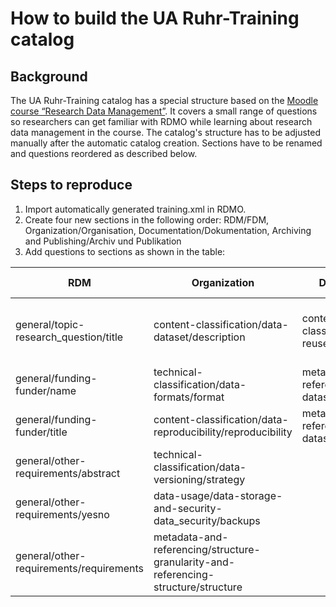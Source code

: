 # How to build the UA Ruhr-Training catalog

## Background
The UA Ruhr-Training catalog has a special structure based on the [Moodle course “Research Data Management”](https://moodle.ruhr-uni-bochum.de/m/enrol/index.php?id=19338). It covers a small range of questions so researchers can get familiar with RDMO while learning about research data management in the course. The catalog's structure has to be adjusted manually after the automatic catalog creation. Sections have to be renamed and questions reordered as described below.

## Steps to reproduce
1. Import automatically generated training.xml in RDMO.
2. Create four new sections in the following order: RDM/FDM, Organization/Organisation, Documentation/Dokumentation, Archiving and Publishing/Archiv und Publikation
3. Add questions to sections as shown in the table:

| RDM                                                  | Organization                                                                       | Documentation                                      | Archiving and Publishing                                                      |
|------------------------------------------------------|------------------------------------------------------------------------------------|----------------------------------------------------|-------------------------------------------------------------------------------|
| general/topic-research_question/title                | content-classification/data-dataset/description                                    | content-classification/data-reuse/scenario         | storage-and-long-term-preservation/long-term-preservation-datasets/repository |
| general/funding-funder/name                              | technical-classification/data-formats/format                                       | metadata-and-referencing/metadata-dataset/scope    | data-usage/data-sharing-and-re-use-interoperability/abstract                  |
| general/funding-funder/title                         | content-classification/data-reproducibility/reproducibility                        | metadata-and-referencing/metadata-dataset/abstract | data-usage/data-sharing-and-re-use-publication/yesno                          |
| general/other-requirements/abstract            | technical-classification/data-versioning/strategy                                  |                                                    |                                                                               |
| general/other-requirements/yesno               | data-usage/data-storage-and-security-data_security/backups                         |                                                    |                                                                               |
| general/other-requirements/requirements | metadata-and-referencing/structure-granularity-and-referencing-structure/structure |                                                    |                                                                               |
